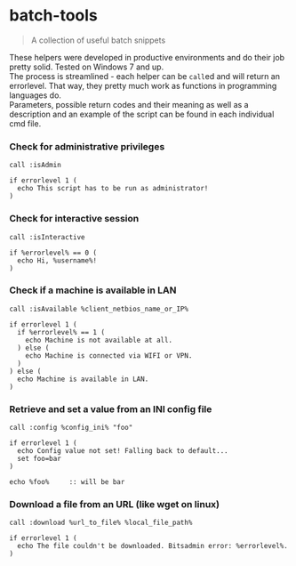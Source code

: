# batch-tools
> A collection of useful batch snippets  

These helpers were developed in productive environments and do their job pretty solid. Tested on Windows 7 and up.  
The process is streamlined - each helper can be `call`ed and will return an errorlevel. That way, they pretty much work as functions in programming languages do.  
Parameters, possible return codes and their meaning as well as a description and an example of the script can be found in each individual cmd file.

### Check for administrative privileges
```batchfile
call :isAdmin

if errorlevel 1 (
  echo This script has to be run as administrator!
)
```


### Check for interactive session
```batchfile
call :isInteractive

if %errorlevel% == 0 (
  echo Hi, %username%!
)
```


### Check if a machine is available in LAN
```batchfile
call :isAvailable %client_netbios_name_or_IP%

if errorlevel 1 (
  if %errorlevel% == 1 (
    echo Machine is not available at all.
  ) else (
    echo Machine is connected via WIFI or VPN.
  )
) else (
  echo Machine is available in LAN.
)
```


### Retrieve and set a value from an INI config file
```batchfile
call :config %config_ini% "foo"

if errorlevel 1 (
  echo Config value not set! Falling back to default...
  set foo=bar
)

echo %foo%     :: will be bar
```


### Download a file from an URL (like wget on linux)
```batchfile
call :download %url_to_file% %local_file_path%

if errorlevel 1 (
  echo The file couldn't be downloaded. Bitsadmin error: %errorlevel%.
)
```
